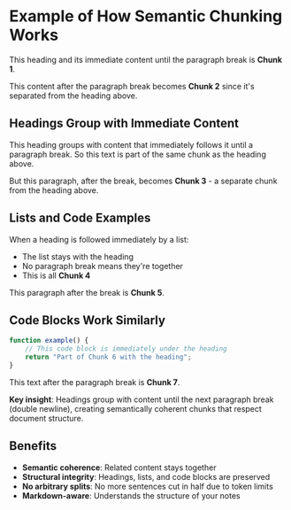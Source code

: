 # Example of How Semantic Chunking Works

This heading and its immediate content until the paragraph break is **Chunk 1**.

This content after the paragraph break becomes **Chunk 2** since it's separated from the heading above.

## Headings Group with Immediate Content

This heading groups with content that immediately follows it until a paragraph break. So this text is part of the same chunk as the heading above.

But this paragraph, after the break, becomes **Chunk 3** - a separate chunk from the heading above.

## Lists and Code Examples  

When a heading is followed immediately by a list:
- The list stays with the heading
- No paragraph break means they're together
- This is all **Chunk 4**

This paragraph after the break is **Chunk 5**.

## Code Blocks Work Similarly

```javascript
function example() {
    // This code block is immediately under the heading
    return "Part of Chunk 6 with the heading";
}
```

This text after the paragraph break is **Chunk 7**.

**Key insight**: Headings group with content until the next paragraph break (double newline), creating semantically coherent chunks that respect document structure.

## Benefits

- **Semantic coherence**: Related content stays together
- **Structural integrity**: Headings, lists, and code blocks are preserved
- **No arbitrary splits**: No more sentences cut in half due to token limits
- **Markdown-aware**: Understands the structure of your notes
